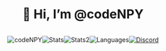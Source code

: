 <h1 align="center">👋 Hi, I’m @codeNPY</h1>
<div style="display: flex; flex-direction: row; align-items: center; justify-content: center;">
<p> <img src="https://komarev.com/ghpvc/?username=codenpy&label=Profile%20views&color=0e75b6&style=flat" alt="codeNPY" /> </p>
<p> <img alt="Stats" src="https://my-readme-five.vercel.app/api?username=codeNPYS&count_private=true&show_icons=true&show_icons=true&theme=dracula" /> </p>
<p> <img alt="Stats2" src="https://github-readme-streak-stats.herokuapp.com/?user=codeNPYS&theme=dracula" /> </p>
<p> <img alt="Languages" src="https://my-readme-five.vercel.app/api/top-langs/?username=codeNPYS&layout=compact&langs_count=10&show_icons=true&theme=dracula" /> </p>
<a href="https://discord.com/users/1288476194915876896"><img src="https://lanyard.cnrad.dev/api/1288476194915876896?borderRadius=20px&bg=00000000" alt="Discord" /></a>
</div>
